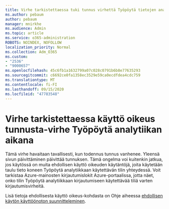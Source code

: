 ```yaml
---
title: Virhe tarkistettaessa tuki tunnus virhettä Työpöytä tietojen analysoinnin aikana
ms.author: pebaum
author: pebaum
manager: mnirkhe
ms.audience: Admin
ms.topic: article
ms.service: o365-administration
ROBOTS: NOINDEX, NOFOLLOW
localization_priority: Normal
ms.collection: Adm_O365
ms.custom:
- "2536"
- "9000657"
ms.openlocfilehash: 45c6fb1a1632799a07c028c0791b6b8e77635293
ms.sourcegitcommit: c6692ce0fa1358ec3529e59ca0ecdfdea4cdc759
ms.translationtype: MT
ms.contentlocale: fi-FI
ms.lasthandoff: 09/15/2020
ms.locfileid: "47783548"
---
```

# <a name="there-was-an-error-validating-access-token-error-during-desktop-analytics-onboarding"></a>Virhe tarkistettaessa käyttö oikeus tunnusta-virhe Työpöytä analytiikan aikana

Tämä virhe havaitaan tavallisesti, kun todennus tunnus vanhenee. Yleensä sivun päivittäminen päivittää tunnuksen. Tämä ongelma voi kuitenkin jatkua, jos käytössä on muita ehdollisen käyttö oikeuden käytäntöjä, joita käytetään taulu tieto koneen Työpöytä analytiikkaan käytettävän tilin yhteydessä. Voit tarkistaa Azure-mainosten kirjautumislokit Azure-portaalissa, jotta näet, onko tilin Työpöytä analytiikkaan kirjautumiseen käytettävää tiliä varten kirjautumisvirheitä.

Lisä tietoja ehdollisesta käyttö oikeus-kohdasta on Ohje aiheessa [ehdollisen käytön käyttöönoton suunnitteleminen](https://docs.microsoft.com/azure/active-directory/conditional-access/plan-conditional-access).